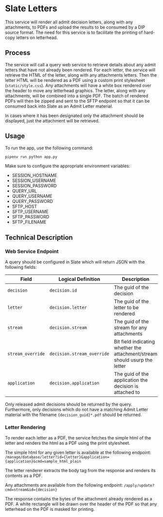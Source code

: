 # Slate Letters

This service will render all admit decision letters, along with any attachments, to PDFs and upload the results to be consumed by a DIP source format. The need for this service is to facilitate the printing of hard-copy letters on letterhead.


## Process

The service will call a query web service to retrieve details about any admit letters that have not already been rendered. For each letter, the service will retrieve the HTML of the letter, along with any attachments letters. Then the letter HTML will be rendered as a PDF using a custom print stylesheet (`static/style.css`). Any attachments will have a white box rendered over the header to move any letterhead graphics. The letter, along with any attachments, will be combined into a single PDF. The batch of rendered PDFs will then be zipped and sent to the SFTP endpoint so that it can be consumed back into Slate as an Admit Letter material.

In cases where it has been designated only the attachment should be displayed, just the attachment will be retrieved.


## Usage

To run the app, use the following command:
```bash
pipenv run python app.py
```

Make sure to configure the appropriate environment variables:
- SESSION_HOSTNAME
- SESSION_USERNAME
- SESSION_PASSWORD
- QUERY_URL
- QUERY_USERNAME
- QUERY_PASSWORD
- SFTP_HOST
- SFTP_USERNAME
- SFTP_PASSWORD
- SFTP_FILENAME

## Technical Description

### Web Service Endpoint
A query should be configured in Slate which will return JSON with the following fields:

| Field | Logical Definition | Description |
|---|---|---|
| `decision` | `decision.id` | The guid of the decision |
| `letter` | `decision.letter` | The guid of the letter to be rendered |
| `stream` | `decision.stream` | The guid of the stream for any attachments |
| `stream_override` | `decision.stream_override` | Bit field indicating whether the attachment/stream should usurp the letter |
| `application` | `decision.application` | The guid of the application the decision is attached to |

Only released admit decisions should be returned by the query. Furthermore, only decisions which do not have a matching Admit Letter material with the filename `{decision_guid}*.pdf` should be returned.


### Letter Rendering

To render each letter as a PDF, the service fetches the simple html of the letter and renders the html as a PDF using the print stylesheet.

The simple html for any given letter is available at the following endpoint:
`/manage/database/letter?id={letter}&application={application}&cmd=sample_html_plain`

The letter renderer extracts the body tag from the response and renders its contents as a PDF.

Any attachments are available from the following endpoint:
`/apply/update?cmd=stream&id={decision}`

The response contains the bytes of the attachment already rendered as a PDF. A white rectangle will be drawn over the header of the PDF so that any letterhead on the PDF is masked for printing.